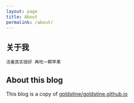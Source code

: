 ```yaml
---
layout: page
title: About
permalink: /about/
---
```

## 关于我
`活着其实很好 再吃一颗苹果`
## About this blog
This blog is a copy of [goldstine/goldstine.github.io](https://github.com/goldstine/goldstine.github.io)



